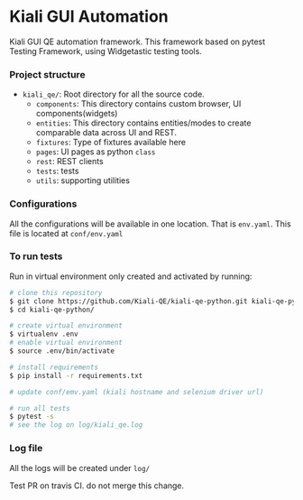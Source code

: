 # Kiali GUI Automation
Kiali GUI QE automation framework. This framework based on pytest Testing Framework, using Widgetastic testing tools.

### Project structure

* `kiali_qe/`: Root directory for all the source code.
    * `components`: This directory contains custom browser, UI components(widgets)
    *  `entities`: This directory contains entities/modes to create comparable data across UI and REST.
    *  `fixtures`: Type of fixtures available here
    *  `pages`: UI pages as python `class`
    *  `rest`: REST clients
    *  `tests`: tests
    *  `utils`: supporting utilities

### Configurations
All the configurations will be available in one location. That is `env.yaml`. This file is located at `conf/env.yaml`

### To run tests

Run in virtual environment only created and activated by running:
```sh
# clone this repository
$ git clone https://github.com/Kiali-QE/kiali-qe-python.git kiali-qe-python
$ cd kiali-qe-python/

# create virtual environment
$ virtualenv .env
# enable virtual environment
$ source .env/bin/activate

# install requirements
$ pip install -r requirements.txt

# update conf/emv.yaml (kiali hostname and selenium driver url)

# run all tests
$ pytest -s
# see the log on log/kiali_qe.log
```

### Log file
All the logs will be created under `log/`

Test PR on travis CI. do not merge this change.
